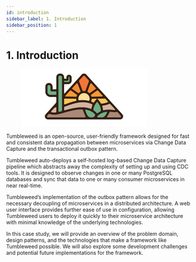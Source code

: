 ```yaml
---
id: introduction
sidebar_label: 1. Introduction
sidebar_position: 1
---
```


# 1. Introduction

<figure>
  <img src="/img/tumbleweed_logo.png" className="Tumbleweed Logo" alt="Tumbleweed Logo" width="80%"/>
</figure>

Tumbleweed is an open-source, user-friendly framework designed for fast and consistent data propagation between microservices via Change Data Capture and the transactional outbox pattern.

Tumbleweed auto-deploys a self-hosted log-based Change Data Capture pipeline which abstracts away the complexity of setting up and using CDC tools. It is designed to observe changes in one or many PostgreSQL databases and sync that data to one or many consumer microservices in near real-time. 

Tumbleweed’s implementation of the outbox pattern allows for the necessary decoupling of microservices in a distributed architecture. A web user interface provides further ease of use in configuration, allowing Tumbleweed users to deploy it quickly to their microservice architecture with minimal knowledge of the underlying technologies.

In this case study, we will provide an overview of the problem domain, design patterns, and the technologies that make a framework like Tumbleweed possible. We will also explore some development challenges and potential future implementations for the framework.